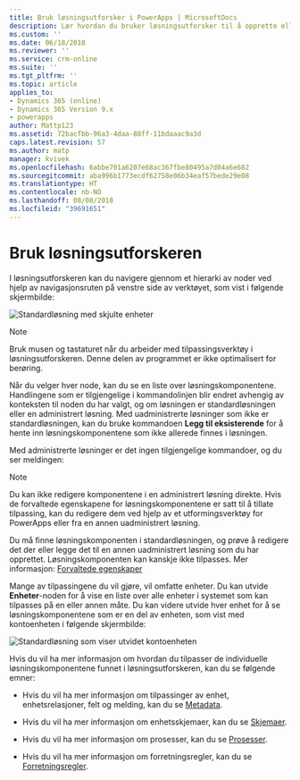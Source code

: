```yaml
---
title: Bruk løsningsutforsker i PowerApps | MicrosoftDocs
description: Lær hvordan du bruker løsningsutforsker til å opprette eller tilpasse apper
ms.custom: ''
ms.date: 06/18/2018
ms.reviewer: ''
ms.service: crm-online
ms.suite: ''
ms.tgt_pltfrm: ''
ms.topic: article
applies_to:
- Dynamics 365 (online)
- Dynamics 365 Version 9.x
- powerapps
author: Mattp123
ms.assetid: 72bacfbb-96a3-4daa-88ff-11bdaaac9a3d
caps.latest.revision: 57
ms.author: matp
manager: kvivek
ms.openlocfilehash: 6abbe701a6207e68ac367fbe80495a7d04a6e682
ms.sourcegitcommit: aba996b1773ecdf62758e06b34eaf57bede29e08
ms.translationtype: HT
ms.contentlocale: nb-NO
ms.lasthandoff: 08/08/2018
ms.locfileid: "39691651"
---
```

# <a name="use-the-solution-explorer"></a>Bruk løsningsutforskeren

 I løsningsutforskeren kan du navigere gjennom et hierarki av noder ved hjelp av navigasjonsruten på venstre side av verktøyet, som vist i følgende skjermbilde:  
  
 ![Standardløsning med skjulte enheter](media/crm-itpro-cust-defaultsolutionentitiescollapsed.PNG "Standardløsning med skjulte enheter")  
  
> [!NOTE]
>  Bruk musen og tastaturet når du arbeider med tilpassingsverktøy i løsningsutforskeren. Denne delen av programmet er ikke optimalisert for berøring.  
  
 Når du velger hver node, kan du se en liste over løsningskomponentene. Handlingene som er tilgjengelige i kommandolinjen blir endret avhengig av konteksten til noden du har valgt, og om løsningen er standardløsningen eller en administrert løsning. Med uadministrerte løsninger som ikke er standardløsningen, kan du bruke kommandoen **Legg til eksisterende** for å hente inn løsningskomponentene som ikke allerede finnes i løsningen.  
  
Med administrerte løsninger er det ingen tilgjengelige kommandoer, og du ser meldingen:  

> [!NOTE]
> Du kan ikke redigere komponentene i en administrert løsning direkte. Hvis de forvaltede egenskapene for løsningskomponentene er satt til å tillate tilpassing, kan du redigere dem ved hjelp av et utformingsverktøy for PowerApps eller fra en annen uadministrert løsning.    
  
 Du må finne løsningskomponenten i standardløsningen, og prøve å redigere det der eller legge det til en annen uadministrert løsning som du har opprettet. Løsningskomponenten kan kanskje ikke tilpasses. Mer informasjon: [Forvaltede egenskaper](solutions-overview.md#managed-properties)
  
 Mange av tilpassingene du vil gjøre, vil omfatte enheter. Du kan utvide **Enheter**-noden for å vise en liste over alle enheter i systemet som kan tilpasses på en eller annen måte. Du kan videre utvide hver enhet for å se løsningskomponentene som er en del av enheten, som vist med kontoenheten i følgende skjermbilde:  
  
 ![Standardløsning som viser utvidet kontoenheten](media/crm-itpro-cust-defaultsolution.PNG "Standardløsning som viser utvidet kontoenheten")  
  
 Hvis du vil ha mer informasjon om hvordan du tilpasser de individuelle løsningskomponentene funnet i løsningsutforskeren, kan du se følgende emner:  
  
-   Hvis du vil ha mer informasjon om tilpassinger av enhet, enhetsrelasjoner, felt og melding, kan du se [Metadata](create-edit-metadata.md).  
  
-   Hvis du vil ha mer informasjon om enhetsskjemaer, kan du se [Skjemaer](../model-driven-apps/create-design-forms.md).  
  
-   Hvis du vil ha mer informasjon om prosesser, kan du se [Prosesser](../model-driven-apps/guide-staff-through-common-tasks-processes.md).  
  
-   Hvis du vil ha mer informasjon om forretningsregler, kan du se [Forretningsregler](../model-driven-apps/create-business-rules-recommendations-apply-logic-form.md).  
